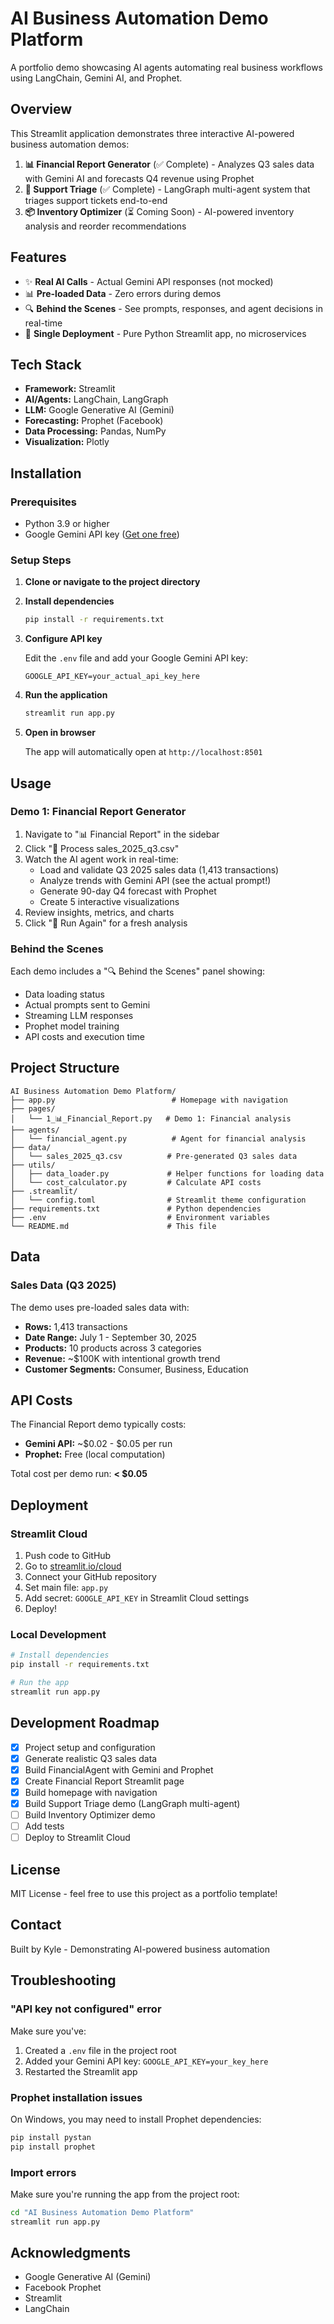 # AI Business Automation Demo Platform

A portfolio demo showcasing AI agents automating real business workflows using LangChain, Gemini AI, and Prophet.

## Overview

This Streamlit application demonstrates three interactive AI-powered business automation demos:

1. **📊 Financial Report Generator** (✅ Complete) - Analyzes Q3 sales data with Gemini AI and forecasts Q4 revenue using Prophet
2. **🎫 Support Triage** (✅ Complete) - LangGraph multi-agent system that triages support tickets end-to-end
3. **📦 Inventory Optimizer** (⏳ Coming Soon) - AI-powered inventory analysis and reorder recommendations

## Features

- ✨ **Real AI Calls** - Actual Gemini API responses (not mocked)
- 📊 **Pre-loaded Data** - Zero errors during demos
- 🔍 **Behind the Scenes** - See prompts, responses, and agent decisions in real-time
- 🚀 **Single Deployment** - Pure Python Streamlit app, no microservices

## Tech Stack

- **Framework:** Streamlit
- **AI/Agents:** LangChain, LangGraph
- **LLM:** Google Generative AI (Gemini)
- **Forecasting:** Prophet (Facebook)
- **Data Processing:** Pandas, NumPy
- **Visualization:** Plotly

## Installation

### Prerequisites

- Python 3.9 or higher
- Google Gemini API key ([Get one free](https://makersuite.google.com/app/apikey))

### Setup Steps

1. **Clone or navigate to the project directory**

2. **Install dependencies**
   ```bash
   pip install -r requirements.txt
   ```

3. **Configure API key**

   Edit the `.env` file and add your Google Gemini API key:
   ```
   GOOGLE_API_KEY=your_actual_api_key_here
   ```

4. **Run the application**
   ```bash
   streamlit run app.py
   ```

5. **Open in browser**

   The app will automatically open at `http://localhost:8501`

## Usage

### Demo 1: Financial Report Generator

1. Navigate to "📊 Financial Report" in the sidebar
2. Click "🚀 Process sales_2025_q3.csv"
3. Watch the AI agent work in real-time:
   - Load and validate Q3 2025 sales data (1,413 transactions)
   - Analyze trends with Gemini API (see the actual prompt!)
   - Generate 90-day Q4 forecast with Prophet
   - Create 5 interactive visualizations
4. Review insights, metrics, and charts
5. Click "🔄 Run Again" for a fresh analysis

### Behind the Scenes

Each demo includes a "🔍 Behind the Scenes" panel showing:
- Data loading status
- Actual prompts sent to Gemini
- Streaming LLM responses
- Prophet model training
- API costs and execution time

## Project Structure

```
AI Business Automation Demo Platform/
├── app.py                          # Homepage with navigation
├── pages/
│   └── 1_📊_Financial_Report.py   # Demo 1: Financial analysis
├── agents/
│   └── financial_agent.py          # Agent for financial analysis
├── data/
│   └── sales_2025_q3.csv          # Pre-generated Q3 sales data
├── utils/
│   ├── data_loader.py             # Helper functions for loading data
│   └── cost_calculator.py         # Calculate API costs
├── .streamlit/
│   └── config.toml                # Streamlit theme configuration
├── requirements.txt               # Python dependencies
├── .env                           # Environment variables
└── README.md                      # This file
```

## Data

### Sales Data (Q3 2025)

The demo uses pre-loaded sales data with:
- **Rows:** 1,413 transactions
- **Date Range:** July 1 - September 30, 2025
- **Products:** 10 products across 3 categories
- **Revenue:** ~$100K with intentional growth trend
- **Customer Segments:** Consumer, Business, Education

## API Costs

The Financial Report demo typically costs:
- **Gemini API:** ~$0.02 - $0.05 per run
- **Prophet:** Free (local computation)

Total cost per demo run: **< $0.05**

## Deployment

### Streamlit Cloud

1. Push code to GitHub
2. Go to [streamlit.io/cloud](https://streamlit.io/cloud)
3. Connect your GitHub repository
4. Set main file: `app.py`
5. Add secret: `GOOGLE_API_KEY` in Streamlit Cloud settings
6. Deploy!

### Local Development

```bash
# Install dependencies
pip install -r requirements.txt

# Run the app
streamlit run app.py
```

## Development Roadmap

- [x] Project setup and configuration
- [x] Generate realistic Q3 sales data
- [x] Build FinancialAgent with Gemini and Prophet
- [x] Create Financial Report Streamlit page
- [x] Build homepage with navigation
- [x] Build Support Triage demo (LangGraph multi-agent)
- [ ] Build Inventory Optimizer demo
- [ ] Add tests
- [ ] Deploy to Streamlit Cloud

## License

MIT License - feel free to use this project as a portfolio template!

## Contact

Built by Kyle - Demonstrating AI-powered business automation

## Troubleshooting

### "API key not configured" error

Make sure you've:
1. Created a `.env` file in the project root
2. Added your Gemini API key: `GOOGLE_API_KEY=your_key_here`
3. Restarted the Streamlit app

### Prophet installation issues

On Windows, you may need to install Prophet dependencies:
```bash
pip install pystan
pip install prophet
```

### Import errors

Make sure you're running the app from the project root:
```bash
cd "AI Business Automation Demo Platform"
streamlit run app.py
```

## Acknowledgments

- Google Generative AI (Gemini)
- Facebook Prophet
- Streamlit
- LangChain
